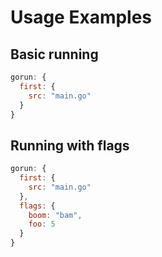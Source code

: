 # Usage Examples

## Basic running

```javascript
gorun: {
  first: {
    src: "main.go"
  }
}
```

## Running with flags

```javascript
gorun: {
  first: {
    src: "main.go"
  },
  flags: {
    boom: "bam",
    foo: 5
  }
}
```
